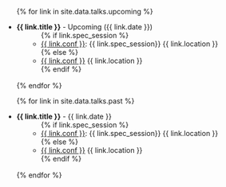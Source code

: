 <div class="talks">
<ul style="margin-left:-20px">

{% for link in site.data.talks.upcoming %}

<li style="margin-bottom:1rem">
  <div class="title"><b>{{ link.title }}</b> - Upcoming ({{ link.date }})</div>
    <ul class="fa-ul" style="margin-left:25px">
    {% if link.spec_session %}
      <li><span class="fa-li"><i class="fas fa-map-pin"></i></span><a href="{{ link.conf_website }}">{{ link.conf }}</a>: {{ link.spec_session}} {{ link.location }}</li>
    {% else %}
      <li><span class="fa-li"><i class="fas fa-map-pin"></i></span><a href="{{ link.conf_website }}">{{ link.conf }}</a> {{ link.location }}</li>
    {% endif %}
    </ul>
</li>

{% endfor %}

{% for link in site.data.talks.past %}

<li style="margin-bottom:1rem">
  <div class="title"><b>{{ link.title }}</b> - {{ link.date }}</div>
    <ul class="fa-ul" style="margin-left:25px">
    {% if link.spec_session %}
      <li><span class="fa-li"><i class="fas fa-map-pin"></i></span><a href="{{ link.conf_website }}">{{ link.conf }}</a>: {{ link.spec_session}} {{ link.location }}</li>
    {% else %}
      <li><span class="fa-li"><i class="fas fa-map-pin"></i></span><a href="{{ link.conf_website }}">{{ link.conf }}</a> {{ link.location }}</li>
    {% endif %}
    </ul>
</li>

{% endfor %}

</ul>
</div>

